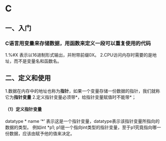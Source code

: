 # C 
## 一、入门
### C语言用变量来存储数据，用函数来定义一段可以重复使用的代码
1.%#X 表示以16进制形式输出，并附带前缀0X。
2.CPU访问内存时需要的是地址，而不是变量名和函数名。

## 二、定义和使用
1.数据在内存中的地址也称为**指针**，如果一个变量存储一份数据的指针，我们就称它为**指针变量**
2.定义指针变量必须带*，给指针变量赋值时不能带*；
#### （1）定义指针变量
datatype * name 
‘*’ 表示这是一个指针变量，datatype表示该指针变量所指向的数据的类型。
例如int *p1; p1是一个指向int类型的指针变量，至于p1究竟指向哪一份数据，应该由赋予他的值来决定。